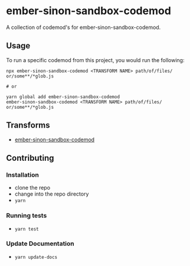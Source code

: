 # ember-sinon-sandbox-codemod


A collection of codemod's for ember-sinon-sandbox-codemod.

## Usage

To run a specific codemod from this project, you would run the following:

```
npx ember-sinon-sandbox-codemod <TRANSFORM NAME> path/of/files/ or/some**/*glob.js

# or

yarn global add ember-sinon-sandbox-codemod
ember-sinon-sandbox-codemod <TRANSFORM NAME> path/of/files/ or/some**/*glob.js
```

## Transforms

<!--TRANSFORMS_START-->
* [ember-sinon-sandbox-codemod](transforms/ember-sinon-sandbox-codemod/README.md)
<!--TRANSFORMS_END-->

## Contributing

### Installation

* clone the repo
* change into the repo directory
* `yarn`

### Running tests

* `yarn test`

### Update Documentation

* `yarn update-docs`